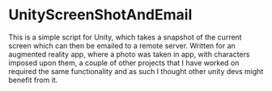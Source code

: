 # UnityScreenShotAndEmail
This is a simple script for Unity, which takes a snapshot of the current screen which can then be emailed to a remote server. Written for an augmented reality app, where a photo
was taken in app, with characters imposed upon them, a couple of other projects that I have worked on required the same functionality and as such I thought other unity devs might 
benefit from it. 
